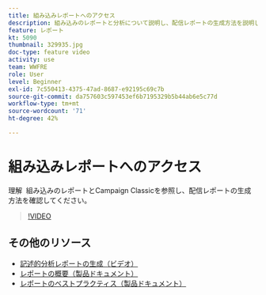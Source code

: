 ```yaml
---
title: 組み込みレポートへのアクセス
description: 組み込みのレポートと分析について説明し、配信レポートの生成方法を説明します。
feature: レポート
kt: 5090
thumbnail: 329935.jpg
doc-type: feature video
activity: use
team: WWFRE
role: User
level: Beginner
exl-id: 7c550413-4375-47ad-8687-e92195c69c7b
source-git-commit: da757603c597453ef6b7195329b5b44ab6e5c77d
workflow-type: tm+mt
source-wordcount: '71'
ht-degree: 42%

---
```


# 組み込みレポートへのアクセス

理解  組み込みのレポートとCampaign Classicを参照し、配信レポートの生成方法を確認してください。

>[!VIDEO](https://video.tv.adobe.com/v/329935?quality=12)

## その他のリソース

* [記述的分析レポートの生成（ビデオ）](/help/reporting/generating-a-descriptive-analysis-report.md)
* [レポートの概要（製品ドキュメント）](https://experienceleague.adobe.com/docs/campaign-classic/using/reporting/reporting-in-adobe-campaign/about-adobe-campaign-reporting-tools.html?lang=ja)
* [レポートのベストプラクティス（製品ドキュメント）](https://experienceleague.adobe.com/docs/campaign-classic/using/reporting/reporting-in-adobe-campaign/best-practices.html)
